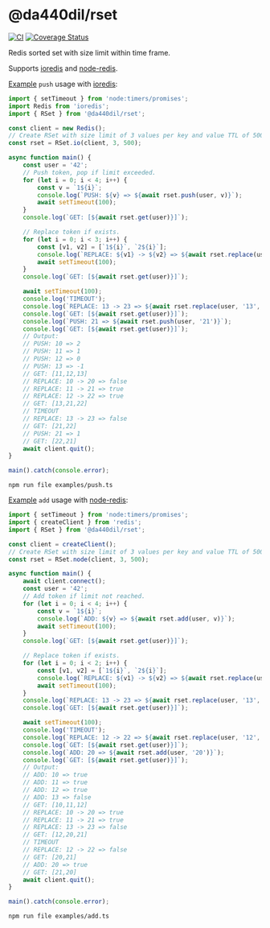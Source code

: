 # @da440dil/rset

[![CI](https://github.com/da440dil/js-rset/actions/workflows/ci.yml/badge.svg?branch=main)](https://github.com/da440dil/js-rset/actions/workflows/ci.yml)
[![Coverage Status](https://coveralls.io/repos/github/da440dil/js-rset/badge.svg?branch=main)](https://coveralls.io/github/da440dil/js-rset?branch=main)

Redis sorted set with size limit within time frame.

Supports [ioredis](https://github.com/redis/ioredis) and [node-redis](https://github.com/redis/node-redis).

[Example](./examples/push.ts) `push` usage with [ioredis](https://github.com/redis/ioredis):
```typescript
import { setTimeout } from 'node:timers/promises';
import Redis from 'ioredis';
import { RSet } from '@da440dil/rset';

const client = new Redis();
// Create RSet with size limit of 3 values per key and value TTL of 500ms.
const rset = RSet.io(client, 3, 500);

async function main() {
	const user = '42';
	// Push token, pop if limit exceeded.
	for (let i = 0; i < 4; i++) {
		const v = `1${i}`;
		console.log(`PUSH: ${v} => ${await rset.push(user, v)}`);
		await setTimeout(100);
	}
	console.log(`GET: [${await rset.get(user)}]`);

	// Replace token if exists.
	for (let i = 0; i < 3; i++) {
		const [v1, v2] = [`1${i}`, `2${i}`];
		console.log(`REPLACE: ${v1} -> ${v2} => ${await rset.replace(user, v1, v2)}`);
		await setTimeout(100);
	}
	console.log(`GET: [${await rset.get(user)}]`);

	await setTimeout(100);
	console.log('TIMEOUT');
	console.log(`REPLACE: 13 -> 23 => ${await rset.replace(user, '13', '23')}`);
	console.log(`GET: [${await rset.get(user)}]`);
	console.log(`PUSH: 21 => ${await rset.push(user, '21')}`);
	console.log(`GET: [${await rset.get(user)}]`);
	// Output:
	// PUSH: 10 => 2
	// PUSH: 11 => 1
	// PUSH: 12 => 0
	// PUSH: 13 => -1
	// GET: [11,12,13]
	// REPLACE: 10 -> 20 => false
	// REPLACE: 11 -> 21 => true
	// REPLACE: 12 -> 22 => true
	// GET: [13,21,22]
	// TIMEOUT
	// REPLACE: 13 -> 23 => false
	// GET: [21,22]
	// PUSH: 21 => 1
	// GET: [22,21]
	await client.quit();
}

main().catch(console.error);
```

```
npm run file examples/push.ts
```

[Example](./examples/add.ts) `add` usage with [node-redis](https://github.com/redis/node-redis):
```typescript
import { setTimeout } from 'node:timers/promises';
import { createClient } from 'redis';
import { RSet } from '@da440dil/rset';

const client = createClient();
// Create RSet with size limit of 3 values per key and value TTL of 500ms.
const rset = RSet.node(client, 3, 500);

async function main() {
	await client.connect();
	const user = '42';
	// Add token if limit not reached.
	for (let i = 0; i < 4; i++) {
		const v = `1${i}`;
		console.log(`ADD: ${v} => ${await rset.add(user, v)}`);
		await setTimeout(100);
	}
	console.log(`GET: [${await rset.get(user)}]`);

	// Replace token if exists.
	for (let i = 0; i < 2; i++) {
		const [v1, v2] = [`1${i}`, `2${i}`];
		console.log(`REPLACE: ${v1} -> ${v2} => ${await rset.replace(user, v1, v2)}`);
		await setTimeout(100);
	}
	console.log(`REPLACE: 13 -> 23 => ${await rset.replace(user, '13', '23')}`);
	console.log(`GET: [${await rset.get(user)}]`);

	await setTimeout(100);
	console.log('TIMEOUT');
	console.log(`REPLACE: 12 -> 22 => ${await rset.replace(user, '12', '22')}`);
	console.log(`GET: [${await rset.get(user)}]`);
	console.log(`ADD: 20 => ${await rset.add(user, '20')}`);
	console.log(`GET: [${await rset.get(user)}]`);
	// Output:
	// ADD: 10 => true
	// ADD: 11 => true
	// ADD: 12 => true
	// ADD: 13 => false
	// GET: [10,11,12]
	// REPLACE: 10 -> 20 => true
	// REPLACE: 11 -> 21 => true
	// REPLACE: 13 -> 23 => false
	// GET: [12,20,21]
	// TIMEOUT
	// REPLACE: 12 -> 22 => false
	// GET: [20,21]
	// ADD: 20 => true
	// GET: [21,20]
	await client.quit();
}

main().catch(console.error);
```

```
npm run file examples/add.ts
```

